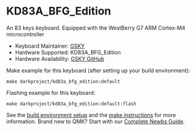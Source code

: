# KD83A_BFG_Edition 

An 83 keys keyboard. Equipped with the WestBerry G7 ARM Cortex-M4 microcontroller

* Keyboard Maintainer: [GSKY](https://github.com/gksygithub)
* Hardware Supported: KD83A_BFG_Edition
* Hardware Availability: [GSKY GitHub](https://github.com/gksygithub/keyboard)

Make example for this keyboard (after setting up your build environment):

    make darkproject/kd83a_bfg_edition:default

Flashing example for this keyboard:

    make darkproject/kd83a_bfg_edition:default:flash

See the [build environment setup](https://docs.qmk.fm/#/getting_started_build_tools) and the [make instructions](https://docs.qmk.fm/#/getting_started_make_guide) for more information. Brand new to QMK? Start with our [Complete Newbs Guide](https://docs.qmk.fm/#/newbs).
